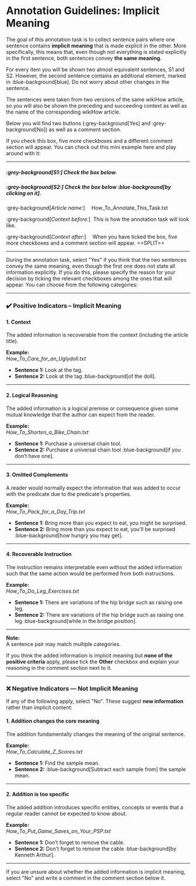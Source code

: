 # Annotation Guidelines: Implicit Meaning

The goal of this annotation task is to collect sentence pairs where one sentence contains **implicit meaning** that is made explicit in the other. More specifically, this means that, even though not everything is stated explicitly in the first sentence, both sentences convey **the same meaning**.

For every item you will be shown two almost equivalent sentences, S1 and S2. However, the second sentence contains an additional element, marked in :blue-background[blue]. Do not worry about other changes in the sentence.

The sentences were taken from two versions of the same wikiHow article, so you will also be shown the preceding and succeeding context as well as the name of the corresponding wikiHow article.

Below you will find two buttons (:grey-background[Yes] and :grey-background[No]) as well as a comment section.

If you check this box, five more checkboxes and a different comment section will appear. You can check out this mini example here and play around with it:

---

##### :grey-background[**S1:**] Check the box below.  
##### :grey-background[**S2:**] Check the box below :blue-background[by clicking on it].

:grey-background[*Article name:*] &emsp;How_To_Annotate_This_Task.txt

:grey-background[*Context before:*] &nbsp;This is how the annotation task will look like. 

:grey-background[*Context after:*] &emsp;When you have ticked the box, five more checkboxes and a comment section will appear.
==SPLIT==

---

During the annotation task, select "Yes" if you think that the two sentences convey the same meaning, even though the first one does not state all information explicitly. If you do this, please specify the reason for your decision by ticking the relevant checkboxes among the ones that will appear. You can choose from the following categories:

---

### ✔️ Positive Indicators – Implicit Meaning

#### **1. Context**
The added information is recoverable from the context (including the article title). 

[comment]: # (In the following example, the reference “doll” can be inferred from the title of the article.)

**Example:**  
*How_To_Care_for_an_Uglydoll.txt*  
- **Sentence 1:** Look at the tag.  
- **Sentence 2:** Look at the tag :blue-background[of the doll].

---

#### **2. Logical Reasoning**
The added information is a logical premise or consequence given some mutual knowledge that the author can expect from the reader. 

[comment]: # (In the following example, the author can expect the reader to know that you do not have to buy something if you already possess it.)

**Example:**  
*How_To_Shorten_a_Bike_Chain.txt*  
- **Sentence 1:** Purchase a universal chain tool.  
- **Sentence 2:** Purchase a universal chain tool :blue-background[if you don’t have one].

---

#### **3. Omitted Complements**
A reader would normally expect the information that was added to occur with the predicate due to the predicate's properties. 

[comment]: # (For instance, it is typical to mention the reason for surprise, however, it is possible to omit it, as the next example shows.)

**Example:**  
*How_To_Pack_for_a_Day_Trip.txt*  
- **Sentence 1:** Bring more than you expect to eat, you might be surprised.  
- **Sentence 2:** Bring more than you expect to eat, you'll be surprised :blue-background[how hungry you may get].

---

#### **4. Recoverable Instruction**
The instruction remains interpretable even without the added information such that the same action would be performed from both instructions.

[comment]: # (In the following example, it is clear that the leg-raising should be performed while in the hip bridge position.)

**Example:**  
*How_To_Do_Leg_Exercises.txt*  
- **Sentence 1:** There are variations of the hip bridge such as raising one leg.  
- **Sentence 2:** There are variations of the hip bridge such as raising one leg :blue-background[while in the bridge position].

---

**Note:**  
A sentence pair may match multiple categories.  

[comment]: # (For example, the third sentence could also fall under **Context**, since what one might be surprised about is evident from the immediate context.)

If you think the added information is implicit meaning but **none of the positive criteria** apply, please tick the **Other** checkbox and explain your reasoning in the comment section next to it.

---

### ❌ Negative Indicators — Not Implicit Meaning

If any of the following apply, select "No". These suggest **new information** rather than implicit content:

#### **1. Addition changes the core meaning**
The addition fundamentally changes the meaning of the original sentence.

**Example:**  
*How_To_Calculate_Z_Scores.txt*  
- **Sentence 1:** Find the sample mean.  
- **Sentence 2:** :blue-background[Subtract each sample from] the sample mean.

---

#### **2. Addition is too specific**
The added addition introduces specific entities, concepts or events that a regular reader cannot be expected to know about.

**Example:**  
*How_To_Put_Game_Saves_on_Your_PSP.txt*  
- **Sentence 1:** Don't forget to remove the cable.  
- **Sentence 2:** Don't forget to remove the cable :blue-background[by Kenneth Arthur].

---

If you are unsure about whether the added information is implicit meaning, select "No" and write a comment in the comment section below it.
